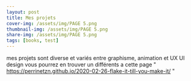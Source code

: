 ```yaml
---
layout: post
title: Mes projets 
cover-img: /assets/img/PAGE 5.png
thumbnail-img: /assets/img/PAGE 5.png
share-img: /assets/img/PAGE 5.png
tags: [books, test]
---
```


mes projets sont diverse et variés entre graphisme, animation et UX UI design 
vous pourrez en trouver un différents a cette page " https://perrinetzn.github.io/2020-02-26-flake-it-till-you-make-it/ "
